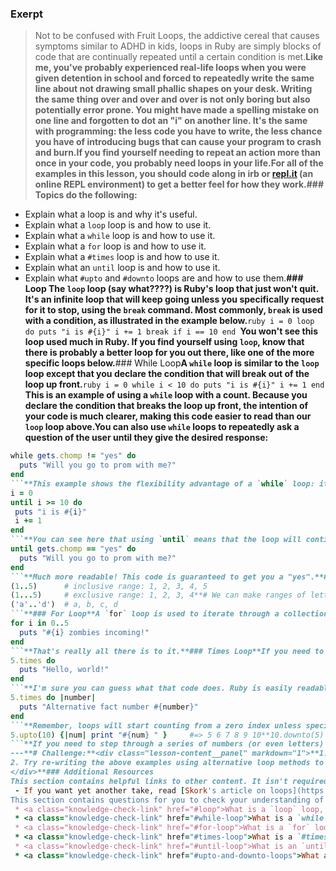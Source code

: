 ### Exerpt
>Not to be confused with Fruit Loops, the addictive cereal that causes symptoms similar to ADHD in kids, loops in Ruby are simply blocks of code that are continually repeated until a certain condition is met.**Like me, you've probably experienced real-life loops when you were given detention in school and forced to repeatedly write the same line about not drawing small phallic shapes on your desk. Writing the same thing over and over and over is not only boring but also potentially error prone. You might have made a spelling mistake on one line and forgotten to dot an "i" on another line. It's the same with programming: the less code you have to write, the less chance you have of introducing bugs that can cause your program to crash and burn.**If you find yourself needing to repeat an action more than once in your code, you probably need loops in your life.**For all of the examples in this lesson, you should code along in irb or [repl.it](https://repl.it/languages/ruby) (an online REPL environment) to get a better feel for how they work.**###  Topics
  do the following:****
 - Explain what a loop is and why it's useful.
 - Explain what a `loop` loop is and how to use it.
 - Explain what a `while` loop is and how to use it.
 - Explain what a `for` loop is and how to use it.
 - Explain what a `#times` loop is and how to use it.
 - Explain what an `until` loop is and how to use it.
 - Explain what `#upto` and `#downto` loops are and how to use them.**### Loop
The `loop` loop (say what????) is Ruby's loop that just won't quit. It's an infinite loop that will keep going unless you specifically request for it to stop, using the `break` command. Most commonly, `break` is used with a condition, as illustrated in the example below.**```ruby
i = 0
loop do
  puts "i is #{i}"
  i += 1
  break if i == 10
end
```**You won't see this loop used much in Ruby. If you find yourself using `loop`, know that there is probably a better loop for you out there, like one of the more specific loops below.**### While Loop**A `while` loop is similar to the `loop` loop except that you declare the condition that will break out of the loop up front.**```ruby
i = 0
while i < 10 do
 puts "i is #{i}"
 i += 1
end
```**This is an example of using a `while` loop with a count. Because you declare the condition that breaks the loop up front, the intention of your code is much clearer, making this code easier to read than our `loop` loop above.**You can also use `while` loops to repeatedly ask a question of the user until they give the desired response:****
```ruby
while gets.chomp != "yes" do
  puts "Will you go to prom with me?"
end
```**This example shows the flexibility advantage of a `while` loop: it will run until its break condition is met, which could be for a variable number of loops or a number of loops that is initially unknown. Who knows if your prospective prom date will say "yes" the first, fourth, or seventy-ninth time you ask? Of course, in real life, you should really just take "no" for an answer the first time.**### Until Loop**The `until` loop is the opposite of the `while` loop. A `while` loop continues for as long as the condition is true, whereas an `until` loop continues for as long as the condition is false. These two loops can therefore be used pretty much interchangeably. Ultimately, what your break condition is will determine which one is more readable.**As much as possible, you should avoid negating your logical expressions using `!` (not). First, it can be difficult to actually notice the exclamation point in your code. Second, using negation makes the logic more difficult to reason through and therefore makes your code more difficult to understand. These situations are where `until` shines.**We can re-write our `while` loop examples using `until`.**```ruby
i = 0
until i >= 10 do
 puts "i is #{i}"
 i += 1
end
```**You can see here that using `until` means that the loop will continue running until the condition i >= 10 is true.**The next example shows how you can use `until` to avoid the negation `!` that the above `while` loop had to use.**```ruby
until gets.chomp == "yes" do
  puts "Will you go to prom with me?"
end
```**Much more readable! This code is guaranteed to get you a "yes".**### Ranges**What if we know exactly how many times we want our loop to run? Ruby lets us use something called a [range](https://ruby-doc.org/core-2.7.1/Range.html) to define an interval. All we need to do is give Ruby the starting value, the ending value, and whether we want the range to be inclusive or exclusive. **```ruby
(1..5)      # inclusive range: 1, 2, 3, 4, 5
(1...5)     # exclusive range: 1, 2, 3, 4**# We can make ranges of letters, too!
('a'..'d')  # a, b, c, d
```**### For Loop**A `for` loop is used to iterate through a collection of information such as an array or range. These loops are useful if you need to do something a given number of times while also using an iterator.**```ruby
for i in 0..5
  puts "#{i} zombies incoming!"
end
```**That's really all there is to it.**### Times Loop**If you need to run a loop for a specified number of times, then look no further than the trusty `#times` loop. It works by iterating through a loop a specified number of times and even throws in the bonus of accessing the number it's currently iterating through.**```ruby
5.times do
  puts "Hello, world!"
end
```**I'm sure you can guess what that code does. Ruby is easily readable that way!**```ruby
5.times do |number|
  puts "Alternative fact number #{number}"
end
```**Remember, loops will start counting from a zero index unless specified otherwise, so the first loop iteration will output `Alternative fact number 0`. **### Upto and Downto Loops**The Ruby methods `#upto` and `#downto` do exactly what you'd think they do from their names. You can use these methods to iterate from a starting number either up to or down to another number, respectively.**```ruby
5.upto(10) {|num| print "#{num} " }     #=> 5 6 7 8 9 10**10.downto(5) {|num| print "#{num} " }   #=> 10 9 8 7 6 5
```**If you need to step through a series of numbers (or even letters) within a specific range, then these are the loops for you.
---**# Challenge:**<div class="lesson-content__panel" markdown="1">**1. Read the [Loops & Iterators chapter](https://launchschool.com/books/ruby/read/loops_iterators) of LaunchSchool's *Introduction to Programming With Ruby*. 
2. Try re-writing the above examples using alternative loop methods to achieve the same results.
</div>**### Additional Resources
This section contains helpful links to other content. It isn't required, so consider it supplemental.** - If you'd like another overview of loops, read this [Ruby Explained: Iteration](https://www.eriktrautman.com/posts/ruby-explained-iteration) article. (Don't worry about the `#each` method described here; we'll get to that in an upcoming lesson!)
 - If you want yet another take, read [Skork's article on loops](https://skorks.com/2009/09/a-wealth-of-ruby-loops-and-iterators/). (Again, don't worry about the `#each` and `#each_with_index` methods here; they're coming up soon.)**### Knowledge Check
This section contains questions for you to check your understanding of this lesson. If you're having trouble answering the questions below on your own, review the material above to find the answer.** * <a class="knowledge-check-link" href="#introduction">What is a loop and why it is useful?</a>
 * <a class="knowledge-check-link" href="#loop">What is a `loop` loop, and how would you use it?</a>
 * <a class="knowledge-check-link" href="#while-loop">What is a `while` loop, and how would you use it?</a>
 * <a class="knowledge-check-link" href="#for-loop">What is a `for` loop, and how would you use it?</a>
 * <a class="knowledge-check-link" href="#times-loop">What is a `#times` loop, and how would you use it?</a>
 * <a class="knowledge-check-link" href="#until-loop">What is an `until` loop, and how would you use it?</a>
 * <a class="knowledge-check-link" href="#upto-and-downto-loops">What are the `#upto` and `#downto` loops, and how would you use them?</a>
